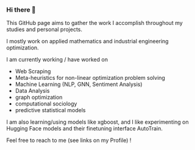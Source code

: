 ### Hi there 👋

This GitHub page aims to gather the work I accomplish throughout my studies and personal projects.

I mostly work on applied mathematics and industrial engineering optimization.

I am currently working / have worked on
- Web Scraping
- Meta-heuristics for non-linear optimization problem solving
- Machine Learning (NLP, GNN, Sentiment Analysis)
- Data Analysis
- graph optimization
- computational sociology
- predictive statistical models

I am also learning/using models like xgboost, and I like experimenting on Hugging Face models and their finetuning interface AutoTrain.

Feel free to reach to me (see links on my Profile) !
<!--
**Lyreck/Lyreck** is a ✨ _special_ ✨ repository because its `README.md` (this file) appears on your GitHub profile.

Here are some ideas to get you started:

- 🔭 I’m currently working on ...
- 🌱 I’m currently learning ...
- 👯 I’m looking to collaborate on ...
- 🤔 I’m looking for help with ...
- 💬 Ask me about ...
- 📫 How to reach me: ...
- 😄 Pronouns: ...
- ⚡ Fun fact: ...
-->
